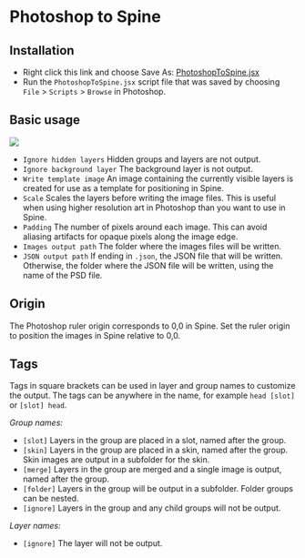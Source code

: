 # Photoshop to Spine

## Installation

* Right click this link and choose Save As: [PhotoshopToSpine.jsx](https://github.com/EsotericSoftware/spine-scripts/raw/master/photoshop/PhotoshopToSpine.jsx)
* Run the `PhotoshopToSpine.jsx` script file that was saved by choosing `File` > `Scripts` > `Browse` in Photoshop.

## Basic usage

![](http://n4te.com/x/266-tT4Y.png)

* `Ignore hidden layers` Hidden groups and layers are not output.
* `Ignore background layer` The background layer is not output.
* `Write template image` An image containing the currently visible layers is created for use as a template for positioning in Spine.
* `Scale` Scales the layers before writing the image files. This is useful when using higher resolution art in Photoshop than you want to use in Spine.
* `Padding` The number of pixels around each image. This can avoid aliasing artifacts for opaque pixels along the image edge.
* `Images output path` The folder where the images files will be written.
* `JSON output path` If ending in `.json`, the JSON file that will be  written. Otherwise, the folder where the JSON file will be written, using the name of the PSD file.

## Origin

The Photoshop ruler origin corresponds to 0,0 in Spine. Set the ruler origin to position the images in Spine relative to 0,0.

## Tags

Tags in square brackets can be used in layer and group names to customize the output. The tags can be anywhere in the name, for example `head [slot]` or `[slot] head`.

*Group names:*
* `[slot]`  Layers in the group are placed in a slot, named after the group.
* `[skin]` Layers in the group are placed in a skin, named after the group. Skin images are output in a subfolder for the skin.
* `[merge]` Layers in the group are merged and a single image is output, named after the group.
* `[folder]` Layers in the group will be output in a subfolder. Folder groups can be nested.
* `[ignore]` Layers in the group and any child groups will not be output.

*Layer names:*
* `[ignore]` The layer will not be output.
